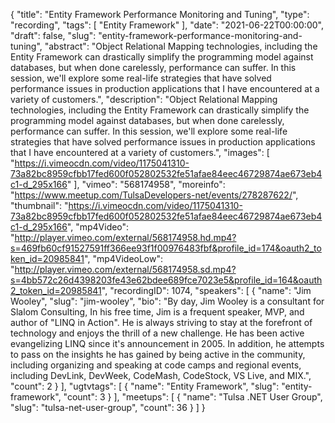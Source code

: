 {
  "title": "Entity Framework Performance Monitoring and Tuning",
  "type": "recording",
  "tags": [
    "Entity Framework"
  ],
  "date": "2021-06-22T00:00:00",
  "draft": false,
  "slug": "entity-framework-performance-monitoring-and-tuning",
  "abstract": "Object Relational Mapping technologies, including the Entity Framework can drastically simplify the programming model against databases, but when done carelessly, performance can suffer. In this session, we'll explore some real-life strategies that have solved performance issues in production applications that I have encountered at a variety of customers.",
  "description": "Object Relational Mapping technologies, including the Entity Framework can drastically simplify the programming model against databases, but when done carelessly, performance can suffer. In this session, we'll explore some real-life strategies that have solved performance issues in production applications that I have encountered at a variety of customers.",
  "images": [
    "https://i.vimeocdn.com/video/1175041310-73a82bc8959cfbb17fed600f052802532fe51afae84eec46729874ae673eb4c1-d_295x166"
  ],
  "vimeo": "568174958",
  "moreinfo": "https://www.meetup.com/TulsaDevelopers-net/events/278287622/",
  "thumbnail": "https://i.vimeocdn.com/video/1175041310-73a82bc8959cfbb17fed600f052802532fe51afae84eec46729874ae673eb4c1-d_295x166",
  "mp4Video": "http://player.vimeo.com/external/568174958.hd.mp4?s=469fb60cf91527591ff366ee93f1f00976483fbf&profile_id=174&oauth2_token_id=20985841",
  "mp4VideoLow": "http://player.vimeo.com/external/568174958.sd.mp4?s=4bb572c26d4398203fe43e62bdee689fce7023e5&profile_id=164&oauth2_token_id=20985841",
  "recordingID": 1074,
  "speakers": [
    {
      "name": "Jim Wooley",
      "slug": "jim-wooley",
      "bio": "By day, Jim Wooley is a consultant for Slalom Consulting, In his free time, Jim is a frequent speaker, MVP, and author of \"LINQ in Action\". He is always striving to stay at the forefront of technology and enjoys the thrill of a new challenge. He has been active evangelizing LINQ since it's announcement in 2005. In addition, he attempts to pass on the insights he has gained by being active in the community, including organizing and speaking at code camps and regional events, including DevLink, DevWeek, CodeMash, CodeStock, VS Live, and MIX.",
      "count": 2
    }
  ],
  "ugtvtags": [
    {
      "name": "Entity Framework",
      "slug": "entity-framework",
      "count": 3
    }
  ],
  "meetups": [
    {
      "name": "Tulsa .NET User Group",
      "slug": "tulsa-net-user-group",
      "count": 36
    }
  ]
}